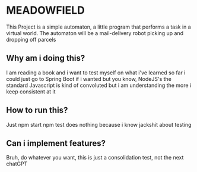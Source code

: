 # MEADOWFIELD
This Project is a simple automaton, a little program that
performs a task in a virtual world. The automaton will be a mail-delivery robot
picking up and dropping off parcels

## Why am i doing this?
I am reading a book and i want to test myself on what i've learned so far
i could just go to Spring Boot if i wanted but you know, NodeJS's the standard
Javascript is kind of convoluted but i am understanding the more i keep consistent
at it

## How to run this?
Just npm start
npm test does nothing because i know jackshit about testing

## Can i implement features?
Bruh, do whatever you want, this is just a consolidation test, not the next chatGPT